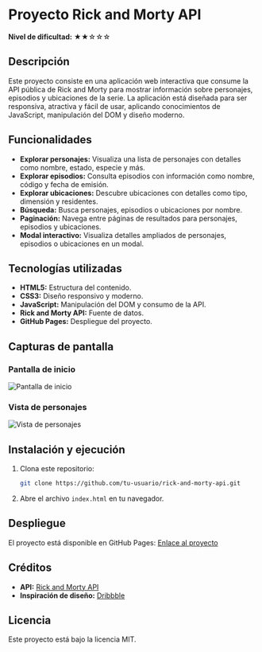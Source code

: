 # Proyecto Rick and Morty API

**Nivel de dificultad:** ★★☆☆☆

## Descripción

Este proyecto consiste en una aplicación web interactiva que consume la API pública de Rick and Morty para mostrar información sobre personajes, episodios y ubicaciones de la serie. La aplicación está diseñada para ser responsiva, atractiva y fácil de usar, aplicando conocimientos de JavaScript, manipulación del DOM y diseño moderno.

## Funcionalidades

- **Explorar personajes:** Visualiza una lista de personajes con detalles como nombre, estado, especie y más.
- **Explorar episodios:** Consulta episodios con información como nombre, código y fecha de emisión.
- **Explorar ubicaciones:** Descubre ubicaciones con detalles como tipo, dimensión y residentes.
- **Búsqueda:** Busca personajes, episodios o ubicaciones por nombre.
- **Paginación:** Navega entre páginas de resultados para personajes, episodios y ubicaciones.
- **Modal interactivo:** Visualiza detalles ampliados de personajes, episodios o ubicaciones en un modal.

## Tecnologías utilizadas

- **HTML5:** Estructura del contenido.
- **CSS3:** Diseño responsivo y moderno.
- **JavaScript:** Manipulación del DOM y consumo de la API.
- **Rick and Morty API:** Fuente de datos.
- **GitHub Pages:** Despliegue del proyecto.

## Capturas de pantalla

### Pantalla de inicio
![Pantalla de inicio](./assets/screenshots/pantalla-inicio.png)

### Vista de personajes
![Vista de personajes](./assets/screenshots/vista-personajes.png)

## Instalación y ejecución

1. Clona este repositorio:
   ```bash
   git clone https://github.com/tu-usuario/rick-and-morty-api.git
   ```
2. Abre el archivo `index.html` en tu navegador.

## Despliegue

El proyecto está disponible en GitHub Pages: [Enlace al proyecto](https://tu-usuario.github.io/rick-and-morty-api/)

## Créditos

- **API:** [Rick and Morty API](https://rickandmortyapi.com/)
- **Inspiración de diseño:** [Dribbble](https://dribbble.com/)

## Licencia

Este proyecto está bajo la licencia MIT.